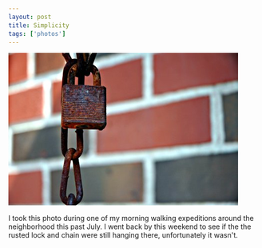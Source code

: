 ```yaml
---
layout: post
title: Simplicity
tags: ['photos']
---
```


![Simplicity :: Nikon D70 : 1/500s : f/4.5 : ISO 200](/media/2004/09/simplicity.jpg)

I took this photo during one of my morning walking expeditions around
the neighborhood this past July. I went back by this weekend to see if
the the rusted lock and chain were still hanging there, unfortunately it
wasn't.
